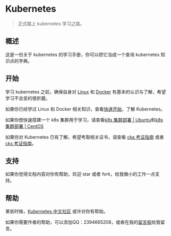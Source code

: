 # Kubernetes 

> 正式踏上 kubernetes 学习之路。

## 概述

这是一份关于 kubernetes 的学习手册，你可以把它当成一个查询 kubernetes 知识点的字典。

## 开始

学习 kubernetes 之前，确保自身对 [Linux](linux-quick-learning.md) 和 [Docker](docker-quick-learning.md) 有基本的认识与了解，希望学习不会变的很折磨。

如果你已经学过 Linux 和 Docker 相关知识，查看[快速开始](k8s-quickstart.md)，了解 Kubernetes。

如果你想快速搭建一个 k8s 集群用于学习，请查看[k8s 集群部署 | Ubuntu](k8s-install-ubuntu.md)和[k8s 集群部署 | CentOS](k8s-install-centos.md)

如果你对 Kubernetes 已有了解，希望考取相关证书，请查看 [cka 考证指南](k8s-cka.md) 或者 [cks 考证指南](k8s-cks.md)。


## 支持

如果你觉得文档内容对你有帮助，欢迎 star 或者 fork，给我微小的工作一点支持。


## 帮助

某些时候，[Kubernetes 中文社区](https://www.kubernetes.org.cn/) 或许对你有帮助。

如果你需要作者的帮助，可以添加QQ：2394665208，或者在我的[留言板](https://www.bbigsun.com/message-board.html)给我留言。

